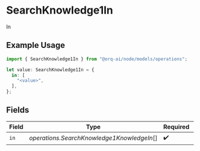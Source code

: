 # SearchKnowledge1In

In

## Example Usage

```typescript
import { SearchKnowledge1In } from "@orq-ai/node/models/operations";

let value: SearchKnowledge1In = {
  in: [
    "<value>",
  ],
};
```

## Fields

| Field                                      | Type                                       | Required                                   | Description                                |
| ------------------------------------------ | ------------------------------------------ | ------------------------------------------ | ------------------------------------------ |
| `in`                                       | *operations.SearchKnowledge1KnowledgeIn*[] | :heavy_check_mark:                         | N/A                                        |